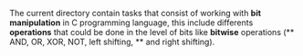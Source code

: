 The current directory contain tasks that consist of working with **bit manipulation** in C programming
language, this include differents **operations** that could be done in the level of bits like 
**bitwise** operations (** AND, OR, XOR, NOT, left shifting, ** and right shifting).
